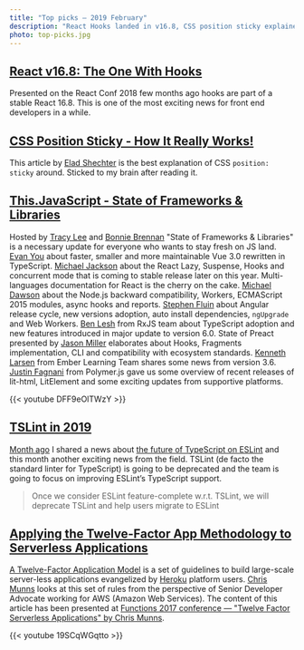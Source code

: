 ```yaml
---
title: "Top picks — 2019 February"
description: "React Hooks landed in v16.8, CSS position sticky explained, State of JavaScript Frameworks & Libraries, future of TSLint and Twelve-Factor App Methodology to Serverless Applications."
photo: top-picks.jpg
---
```


## [React v16.8: The One With Hooks](https://reactjs.org/blog/2019/02/06/react-v16.8.0.html)

Presented on the React Conf 2018 few months ago hooks are part of a stable React 16.8. This is one of the most exciting news for front end developers in a while.

## [CSS Position Sticky - How It Really Works!](https://medium.com/@elad/css-position-sticky-how-it-really-works-54cd01dc2d46)

This article by [Elad Shechter](https://twitter.com/eladsc) is the best explanation of CSS `position: sticky` around. Sticked to my brain after reading it.

## [This.JavaScript - State of Frameworks & Libraries](https://youtu.be/DFF9eOlTWzY)

Hosted by [Tracy Lee](https://twitter.com/ladyleet) and [Bonnie Brennan](https://twitter.com/bonnster75) "State of Frameworks & Libraries" is a necessary update for everyone who wants to stay fresh on JS land. [Evan You](https://twitter.com/@youyuxi) about faster, smaller and more maintainable Vue 3.0 rewritten in TypeScript. [Michael Jackson](https://twitter.com/@mjackson) about the React Lazy, Suspense, Hooks and concurrent mode that is coming to stable release later on this year. Multi-languages documentation for React is the cherry on the cake. [Michael Dawson](https://twitter.com/@mhdawson1) about the Node.js backward compatibility, Workers, ECMAScript 2015 modules, async hooks and reports. [Stephen Fluin](https://twitter.com/@stephenfluin) about Angular release cycle, new versions adoption, auto install dependencies, `ngUpgrade` and Web Workers. [Ben Lesh](https://twitter.com/@benlesh) from RxJS team about TypeScript adoption and new features introduced in major update to version 6.0. State of Preact presented by [Jason Miller](https://twitter.com/_developit) elaborates about Hooks, Fragments implementation, CLI and compatibility with ecosystem standards. [Kenneth Larsen](https://twitter.com/kennethlarsen) from Ember Learning Team shares some news from version 3.6. [Justin Fagnani](https://twitter.com/justinfagnani) from Polymer.js gave us some overview of recent releases of lit-html, LitElement and some exciting updates from supportive platforms.

{{< youtube DFF9eOlTWzY >}}

## [TSLint in 2019](https://medium.com/palantir/tslint-in-2019-1a144c2317a9)

[Month ago](https://pawelgrzybek.com/top-picks-2019-january/) I shared a news about [the future of TypeScript on ESLint](https://eslint.org/blog/2019/01/future-typescript-eslint) and this month another exciting news from the field. TSLint (de facto the standard linter for TypeScript) is going to be deprecated and the team is going to focus on improving ESLint’s TypeScript support.

> Once we consider ESLint feature-complete w.r.t. TSLint, we will deprecate TSLint and help users migrate to ESLint

## [Applying the Twelve-Factor App Methodology to Serverless Applications](https://aws.amazon.com/blogs/compute/applying-the-twelve-factor-app-methodology-to-serverless-applications/)

[A Twelve-Factor Application Model](https://12factor.net/) is a set of guidelines to build large-scale server-less applications evangelized by [Heroku](https://www.heroku.com/) platform users. [Chris Munns](https://twitter.com/chrismunns) looks at this set of rules from the perspective of Senior Developer Advocate working for AWS (Amazon Web Services). The content of this article has been presented at [Functions 2017 conference — "Twelve Factor Serverless Applications" by Chris Munns](https://youtu.be/19SCqWGqtto).

{{< youtube 19SCqWGqtto >}}
